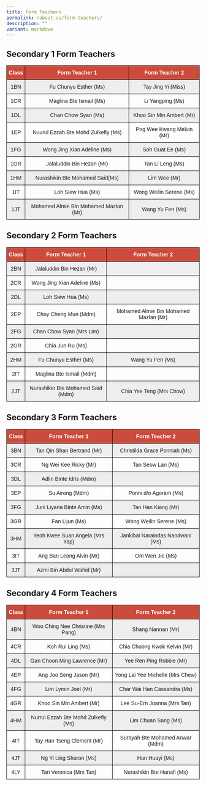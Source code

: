 ```yaml
---
title: Form Teachers
permalink: /about-us/form-teachers/
description: ""
variant: markdown
---
```

Secondary 1 Form Teachers
-------------------------

<style type="text/css">
.tg  {border-collapse:collapse;border-spacing:0;}
.tg td{border-color:black;border-style:solid;border-width:1px;font-family:Arial, sans-serif;font-size:14px;
  overflow:hidden;padding:10px 5px;word-break:normal;}
.tg th{border-color:black;border-style:solid;border-width:1px;font-family:Arial, sans-serif;font-size:14px;
  font-weight:normal;overflow:hidden;padding:10px 5px;word-break:normal;}
.tg .tg-un5n{background-color:#CB4B3D;color:#FFF;font-weight:bold;text-align:center;vertical-align:top}
.tg .tg-mgsp{background-color:#EEE;text-align:center;vertical-align:middle}
.tg .tg-nrix{text-align:center;vertical-align:middle}
</style>
<table class="tg">
<thead>
  <tr>
    <th class="tg-un5n"><span style="font-weight:bolder">Class</span></th>
    <th class="tg-un5n"><span style="font-weight:bolder">Form Teacher 1</span></th>
    <th class="tg-un5n"><span style="font-weight:bolder">Form Teacher 2</span></th>
  </tr>
</thead>
<tbody>
  <tr>
    <td class="tg-mgsp">1BN</td>
    <td class="tg-mgsp">Fu Chunyu Esther (Ms)</td>
    <td class="tg-mgsp">Tay Jing Yi (Miss)</td>
  </tr>
  <tr>
    <td class="tg-nrix">1CR</td>
    <td class="tg-nrix">Maglina Bte Ismail (Ms)</td>
    <td class="tg-nrix">Li Yangping (Ms)</td>
  </tr>
  <tr>
    <td class="tg-mgsp">1DL</td>
    <td class="tg-mgsp">Chan Chow Syan (Ms)</td>
    <td class="tg-mgsp">Khoo Sin Min Ambert (Mr)</td>
  </tr>
  <tr>
    <td class="tg-nrix">1EP</td>
    <td class="tg-nrix">Nuurul Ezzah Bte Mohd Zulkefly (Ms)</td>
    <td class="tg-nrix">Png Wee Kwang Melvin (Mr)</td>
  </tr>
  <tr>
    <td class="tg-mgsp">1FG</td>
    <td class="tg-mgsp">Wong Jing Xian Adeline (Ms)</td>
    <td class="tg-mgsp">Soh Guat Ee (Ms)</td>
  </tr>
  <tr>
    <td class="tg-nrix">1GR</td>
    <td class="tg-nrix">Jalaluddin Bin Hezan (Mr)</td>
    <td class="tg-nrix">Tan Li Leng (Ms)</td>
  </tr>
  <tr>
    <td class="tg-mgsp">1HM</td>
    <td class="tg-mgsp">Nurashikin Bte Mohamed Said(Ms)</td>
    <td class="tg-mgsp">Lim Wee (Mr)</td>
  </tr>
  <tr>
    <td class="tg-nrix">1IT</td>
    <td class="tg-nrix">Loh Siew Hua (Ms)</td>
    <td class="tg-nrix">Wong Weilin Serene (Ms)</td>
  </tr>
  <tr>
    <td class="tg-mgsp">1JT</td>
    <td class="tg-mgsp">Mohamed Almie Bin Mohamed Mazlan (Mr)</td>
    <td class="tg-mgsp">Wang Yu Fen (Ms)</td>
  </tr>
</tbody>
</table>

Secondary 2 Form Teachers
-------------------------

<style type="text/css">
.tg  {border-collapse:collapse;border-spacing:0;}
.tg td{border-color:black;border-style:solid;border-width:1px;font-family:Arial, sans-serif;font-size:14px;
  overflow:hidden;padding:10px 5px;word-break:normal;}
.tg th{border-color:black;border-style:solid;border-width:1px;font-family:Arial, sans-serif;font-size:14px;
  font-weight:normal;overflow:hidden;padding:10px 5px;word-break:normal;}
.tg .tg-un5n{background-color:#CB4B3D;color:#FFF;font-weight:bold;text-align:center;vertical-align:top}
.tg .tg-mgsp{background-color:#EEE;text-align:center;vertical-align:middle}
.tg .tg-nrix{text-align:center;vertical-align:middle}
</style>
<table class="tg">
<thead>
  <tr>
    <th class="tg-un5n"><span style="font-weight:bolder">Class</span></th>
    <th class="tg-un5n"><span style="font-weight:bolder">Form Teacher 1</span></th>
    <th class="tg-un5n"><span style="font-weight:bolder">Form Teacher 2</span></th>
  </tr>
</thead>
<tbody>
  <tr>
    <td class="tg-mgsp">2BN</td>
    <td class="tg-mgsp">Jalaluddin Bin Hezan (Mr)</td>
    <td class="tg-mgsp"></td>
  </tr>
  <tr>
    <td class="tg-nrix">2CR</td>
    <td class="tg-nrix">Wong Jing Xian Adeline (Ms)</td>
    <td class="tg-nrix"></td>
  </tr>
  <tr>
    <td class="tg-mgsp">2DL</td>
    <td class="tg-mgsp">Loh Siew Hua (Ms)</td>
    <td class="tg-mgsp"></td>
  </tr>
  <tr>
    <td class="tg-nrix">2EP</td>
    <td class="tg-nrix">Choy Cheng Mun (Mdm)</td>
    <td class="tg-nrix">Mohamed Almie Bin Mohamed Mazlan (Mr)</td>
  </tr>
  <tr>
    <td class="tg-mgsp">2FG</td>
    <td class="tg-mgsp">Chan Chow Syan (Mrs Lim)</td>
    <td class="tg-mgsp"></td>
  </tr>
  <tr>
    <td class="tg-nrix">2GR</td>
    <td class="tg-nrix">Chia Jun Ru (Ms)</td>
    <td class="tg-nrix"></td>
  </tr>
  <tr>
    <td class="tg-mgsp">2HM</td>
    <td class="tg-mgsp">Fu Chunyu Esther (Ms)</td>
    <td class="tg-mgsp">Wang Yu Fen (Ms)</td>
  </tr>
  <tr>
    <td class="tg-nrix">2IT</td>
    <td class="tg-nrix">Maglina Bte Ismail (Mdm)</td>
    <td class="tg-nrix"></td>
  </tr>
  <tr>
    <td class="tg-mgsp">2JT</td>
    <td class="tg-mgsp">Nurashikin Bte Mohamed Said (Mdm)</td>
    <td class="tg-mgsp">Chia Yee Teng (Mrs Chow)</td>
  </tr>
</tbody>
</table>

Secondary 3 Form Teachers
-------------------------


<style type="text/css">
.tg  {border-collapse:collapse;border-spacing:0;}
.tg td{border-color:black;border-style:solid;border-width:1px;font-family:Arial, sans-serif;font-size:14px;
  overflow:hidden;padding:10px 5px;word-break:normal;}
.tg th{border-color:black;border-style:solid;border-width:1px;font-family:Arial, sans-serif;font-size:14px;
  font-weight:normal;overflow:hidden;padding:10px 5px;word-break:normal;}
.tg .tg-un5n{background-color:#CB4B3D;color:#FFF;font-weight:bold;text-align:center;vertical-align:top}
.tg .tg-mgsp{background-color:#EEE;text-align:center;vertical-align:middle}
.tg .tg-nrix{text-align:center;vertical-align:middle}
</style>
<table class="tg">
<thead>
  <tr>
    <th class="tg-un5n"><span style="font-weight:bolder">Class</span></th>
    <th class="tg-un5n"><span style="font-weight:bolder">Form Teacher 1</span></th>
    <th class="tg-un5n"><span style="font-weight:bolder">Form Teacher 2</span></th>
  </tr>
</thead>
<tbody>
  <tr>
    <td class="tg-mgsp">3BN</td>
    <td class="tg-mgsp">Tan Qin Shan Bertrand (Mr)</td>
    <td class="tg-mgsp">Christilda Grace Ponniah (Ms)</td>
  </tr>
  <tr>
    <td class="tg-nrix">3CR</td>
    <td class="tg-nrix">Ng Wei Kee Ricky (Mr)</td>
    <td class="tg-nrix">Tan Seow Lan (Ms)</td>
  </tr>
  <tr>
    <td class="tg-mgsp">3DL</td>
    <td class="tg-mgsp">Adlin Binte Idris (Mdm)</td>
    <td class="tg-mgsp"></td>
  </tr>
  <tr>
    <td class="tg-nrix">3EP</td>
    <td class="tg-nrix">Su Airong (Mdm)</td>
    <td class="tg-nrix">Ponni d/o Agoram (Ms)</td>
  </tr>
  <tr>
    <td class="tg-mgsp">3FG</td>
    <td class="tg-mgsp">Juni Liyana Binte Amin (Ms)</td>
    <td class="tg-mgsp">Tan Han Kiang (Mr)</td>
  </tr>
  <tr>
    <td class="tg-nrix">3GR</td>
    <td class="tg-nrix">Fan Lijun (Ms)</td>
    <td class="tg-nrix">Wong Weilin Serene (Ms)</td>
  </tr>
  <tr>
    <td class="tg-mgsp">3HM</td>
    <td class="tg-mgsp">Yeoh Kwee Suan Angela (Mrs Yap)</td>
    <td class="tg-mgsp">Jankibai Naraindas Nandwani (Ms)</td>
  </tr>
  <tr>
    <td class="tg-nrix">3IT</td>
    <td class="tg-nrix">Ang Ban Leong Alvin (Mr)</td>
    <td class="tg-nrix">Om Wen Jie (Ms)</td>
  </tr>
  <tr>
    <td class="tg-mgsp">3JT</td>
    <td class="tg-mgsp">Azmi Bin Abdul Wahid (Mr)</td>
    <td class="tg-mgsp"></td>
  </tr>
</tbody>
</table>

Secondary 4 Form Teachers
-------------------------

<style type="text/css">
.tg  {border-collapse:collapse;border-spacing:0;}
.tg td{border-color:black;border-style:solid;border-width:1px;font-family:Arial, sans-serif;font-size:14px;
  overflow:hidden;padding:10px 5px;word-break:normal;}
.tg th{border-color:black;border-style:solid;border-width:1px;font-family:Arial, sans-serif;font-size:14px;
  font-weight:normal;overflow:hidden;padding:10px 5px;word-break:normal;}
.tg .tg-un5n{background-color:#CB4B3D;color:#FFF;font-weight:bold;text-align:center;vertical-align:top}
.tg .tg-mgsp{background-color:#EEE;text-align:center;vertical-align:middle}
.tg .tg-nrix{text-align:center;vertical-align:middle}
</style>
<table class="tg">
<thead>
  <tr>
    <th class="tg-un5n"><span style="font-weight:bolder">Class</span></th>
    <th class="tg-un5n"><span style="font-weight:bolder">Form Teacher 1</span></th>
    <th class="tg-un5n"><span style="font-weight:bolder">Form Teacher 2</span></th>
  </tr>
</thead>
<tbody>
  <tr>
    <td class="tg-mgsp">4BN</td>
    <td class="tg-mgsp">Woo Ching Nee Christine (Mrs Pang)</td>
    <td class="tg-mgsp">Shang Nannan (Mr)</td>
  </tr>
  <tr>
    <td class="tg-nrix">4CR</td>
    <td class="tg-nrix">Koh Rui Ling (Ms)</td>
    <td class="tg-nrix">Chia Choong Kwok Kelvin (Mr)</td>
  </tr>
  <tr>
    <td class="tg-mgsp">4DL</td>
    <td class="tg-mgsp">Gan Choon Ming Lawrence (Mr)</td>
    <td class="tg-mgsp">Yee Ren Ping Robbie (Mr)</td>
  </tr>
  <tr>
    <td class="tg-nrix">4EP</td>
    <td class="tg-nrix">Ang Joo Seng Jason (Mr)</td>
    <td class="tg-nrix">Yong Lai Yee Michelle (Mrs Chew)</td>
  </tr>
  <tr>
    <td class="tg-mgsp">4FG</td>
    <td class="tg-mgsp">Lim Lymin Joel (Mr)</td>
    <td class="tg-mgsp">Char Wai Han Cassandra (Ms)</td>
  </tr>
  <tr>
    <td class="tg-nrix">4GR</td>
    <td class="tg-nrix">Khoo Sin Min Ambert (Mr)</td>
    <td class="tg-nrix">Lee Su-Ern Joanna (Mrs Tan)</td>
  </tr>
  <tr>
    <td class="tg-mgsp">4HM</td>
    <td class="tg-mgsp">Nurrul Ezzah Bte Mohd Zulkefly (Ms)</td>
    <td class="tg-mgsp">Lim Chuan Sang (Ms)</td>
  </tr>
  <tr>
    <td class="tg-nrix">4IT</td>
    <td class="tg-nrix">Tay Han Tseng Clement (Mr)</td>
    <td class="tg-nrix">Surayah Bte Mohamed Anwar (Mdm)</td>
  </tr>
  <tr>
    <td class="tg-mgsp">4JT</td>
    <td class="tg-mgsp">Ng Yi Ling Sharon (Ms)</td>
    <td class="tg-mgsp">Han Huayi (Ms)</td>
  </tr>
	 <tr>
    <td class="tg-nrix">4LY</td>
    <td class="tg-nrix">Tan Veronica (Mrs Tan)</td>
    <td class="tg-nrix">Nurashikin Bte Hanafi (Ms)</td>
  </tr>
</tbody>
</table>